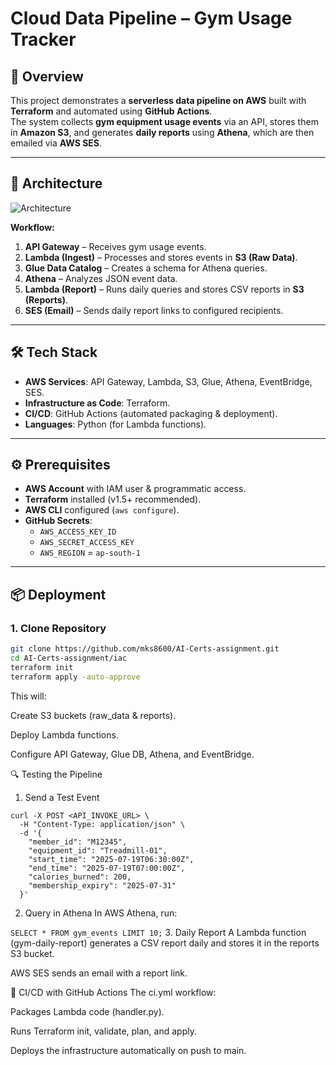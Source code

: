 # Cloud Data Pipeline – Gym Usage Tracker

## 📌 Overview
This project demonstrates a **serverless data pipeline on AWS** built with **Terraform** and automated using **GitHub Actions**.  
The system collects **gym equipment usage events** via an API, stores them in **Amazon S3**, and generates **daily reports** using **Athena**, which are then emailed via **AWS SES**.

---

## 🚀 Architecture
![Architecture](architecture.png)

**Workflow:**
1. **API Gateway** – Receives gym usage events.
2. **Lambda (Ingest)** – Processes and stores events in **S3 (Raw Data)**.
3. **Glue Data Catalog** – Creates a schema for Athena queries.
4. **Athena** – Analyzes JSON event data.
5. **Lambda (Report)** – Runs daily queries and stores CSV reports in **S3 (Reports)**.
6. **SES (Email)** – Sends daily report links to configured recipients.

---

## 🛠 Tech Stack
- **AWS Services**: API Gateway, Lambda, S3, Glue, Athena, EventBridge, SES.
- **Infrastructure as Code**: Terraform.
- **CI/CD**: GitHub Actions (automated packaging & deployment).
- **Languages**: Python (for Lambda functions).

---

## ⚙️ Prerequisites
- **AWS Account** with IAM user & programmatic access.
- **Terraform** installed (v1.5+ recommended).
- **AWS CLI** configured (`aws configure`).
- **GitHub Secrets**:
  - `AWS_ACCESS_KEY_ID`
  - `AWS_SECRET_ACCESS_KEY`
  - `AWS_REGION` = `ap-south-1`

---

## 📦 Deployment

### **1. Clone Repository**
```bash
git clone https://github.com/mks8600/AI-Certs-assignment.git
cd AI-Certs-assignment/iac
terraform init
terraform apply -auto-approve

```
This will:

Create S3 buckets (raw_data & reports).

Deploy Lambda functions.

Configure API Gateway, Glue DB, Athena, and EventBridge.


🔍 Testing the Pipeline
1. Send a Test Event
```
curl -X POST <API_INVOKE_URL> \
  -H "Content-Type: application/json" \
  -d '{
    "member_id": "M12345",
    "equipment_id": "Treadmill-01",
    "start_time": "2025-07-19T06:30:00Z",
    "end_time": "2025-07-19T07:00:00Z",
    "calories_burned": 200,
    "membership_expiry": "2025-07-31"
  }'
```

2. Query in Athena
In AWS Athena, run:

```SELECT * FROM gym_events LIMIT 10;```
3. Daily Report
A Lambda function (gym-daily-report) generates a CSV report daily and stores it in the reports S3 bucket.

AWS SES sends an email with a report link.

🔄 CI/CD with GitHub Actions
The ci.yml workflow:

Packages Lambda code (handler.py).

Runs Terraform init, validate, plan, and apply.

Deploys the infrastructure automatically on push to main.

